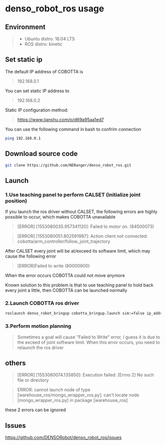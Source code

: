 # denso_robot_ros usage

## Environment

>* Ubuntu distro: 16.04 LTS
>* ROS distro: kinetic

## Set static ip

The default IP address of COBOTTA is 

> 192.168.0.1

You can set static IP address to 

> 192.168.0.2

Static IP configuration method:

> https://www.jianshu.com/p/d69a95aa1ed7

You can use the following command in bash to confrim connection

```bash
ping 192.168.0.1
```

## Download source code

```bash
git clone https://github.com/NERanger/denso_robot_ros.git
```

## Launch

### 1.Use teaching panel to perform CALSET (initialize joint position)

If you launch the ros driver without CALSET, the following errors are highly possible to occur, which makes COBOTTA unavailable

> [ERROR] [1553080035.957341120]: Failed to motor on. (84500073)

> [ERROR] [1553080051.802591987]: Action client not connected: cobotta/arm_controller/follow_joint_trajectory

After CALSET every joint will be at/exceed its software limit, which may cause the following error

> [ERROR]Failed to write (80000900)

When the error occurs COBOTTA could not move anymore

Known solution to this problem is that to use teaching panel to hold back every joint a little, then COBOTTA can be launched normally

### 2.Launch COBOTTA ros driver

```bash
roslaunch denso_robot_bringup cobotta_bringup.launch sim:=false ip_address:=192.168.0.1
```
### 3.Perform motion planning

> Sometimes a goal will cause "Failed to Write" error, I guess it is due to the exceed of joint software limit. When this error occurs, you need to relaunch the ros driver

## others

> [ERROR] [1553080074.135850]: Execution failed: [Errno 2] No such file or directory

> ERROR: cannot launch node of type [warehouse_ros/mongo_wrapper_ros.py]: can't locate node [mongo_wrapper_ros.py] in package [warehouse_ros]

these 2 errors can be ignored 

## Issues

https://github.com/DENSORobot/denso_robot_ros/issues
